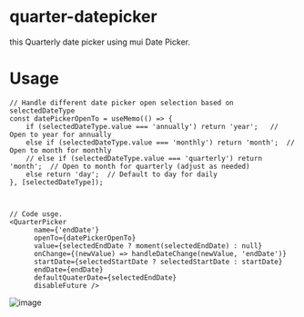 # quarter-datepicker
this Quarterly date picker using mui Date Picker.


# Usage



    // Handle different date picker open selection based on selectedDateType 
    const datePickerOpenTo = useMemo(() => {
        if (selectedDateType.value === 'annually') return 'year';   // Open to year for annually
        else if (selectedDateType.value === 'monthly') return 'month';  // Open to month for monthly
        // else if (selectedDateType.value === 'quarterly') return 'month';  // Open to month for quarterly (adjust as needed)
        else return 'day';  // Default to day for daily
    }, [selectedDateType]);



    // Code usge. 
    <QuarterPicker
          name={'endDate'}
          openTo={datePickerOpenTo}
          value={selectedEndDate ? moment(selectedEndDate) : null}
          onChange={(newValue) => handleDateChange(newValue, 'endDate')}
          startDate={selectedStartDate ? selectedStartDate : startDate}
          endDate={endDate}
          defaultQuaterDate={selectedEndDate}
          disableFuture />



  ![image](https://github.com/user-attachments/assets/b0cf7352-e337-4a4a-bdf2-04a399b81e5e)


